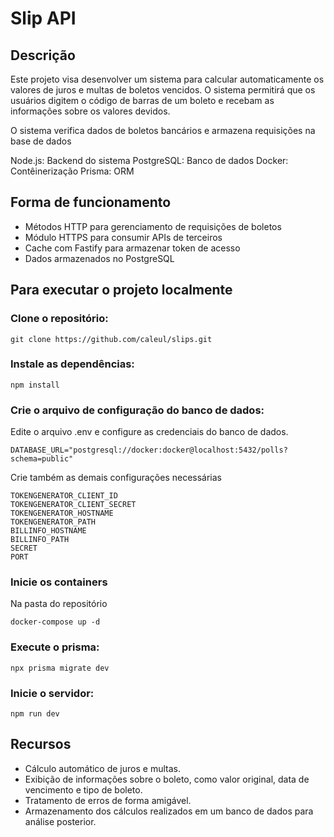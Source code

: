 # Slip API

## Descrição

Este projeto visa desenvolver um sistema para calcular automaticamente os valores de juros e multas de boletos vencidos.
O sistema permitirá que os usuários digitem o código de barras de um boleto e recebam as informações sobre os valores devidos.

O sistema verifica dados de boletos bancários e armazena requisições na base de dados

Node.js: Backend do sistema
PostgreSQL: Banco de dados
Docker: Contêinerização
Prisma: ORM

## Forma de funcionamento

- Métodos HTTP para gerenciamento de requisições de boletos
- Módulo HTTPS para consumir APIs de terceiros
- Cache com Fastify para armazenar token de acesso
- Dados armazenados no PostgreSQL

## Para executar o projeto localmente

### Clone o repositório:
```
git clone https://github.com/caleul/slips.git
```

### Instale as dependências:
```
npm install
```

### Crie o arquivo de configuração do banco de dados:
Edite o arquivo .env e configure as credenciais do banco de dados.
```
DATABASE_URL="postgresql://docker:docker@localhost:5432/polls?schema=public"
```

Crie também as demais configurações necessárias
```
TOKENGENERATOR_CLIENT_ID
TOKENGENERATOR_CLIENT_SECRET
TOKENGENERATOR_HOSTNAME
TOKENGENERATOR_PATH
BILLINFO_HOSTNAME
BILLINFO_PATH
SECRET
PORT
```

### Inicie os containers
Na pasta do repositório
```
docker-compose up -d
```

### Execute o prisma:
```
npx prisma migrate dev
```

### Inicie o servidor:
```
npm run dev
```

## Recursos

- Cálculo automático de juros e multas.
- Exibição de informações sobre o boleto, como valor original, data de vencimento e tipo de boleto.
- Tratamento de erros de forma amigável.
- Armazenamento dos cálculos realizados em um banco de dados para análise posterior.
